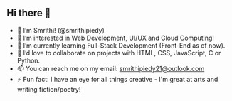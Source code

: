 ## Hi there 👋
- 👋 I’m Smrithi! (@smrithipiedy)
- 👀 I’m interested in Web Development, UI/UX and Cloud Computing!
- 🌱 I’m currently learning Full-Stack Development (Front-End as of now).
- 💞️ I’d love to collaborate on projects with HTML, CSS, JavaScript, C or Python.  
- 📫 You can reach me on my email: smrithipiedy21@outlook.com
- ⚡ Fun fact: I have an eye for all things creative - I'm great at arts and writing fiction/poetry!
